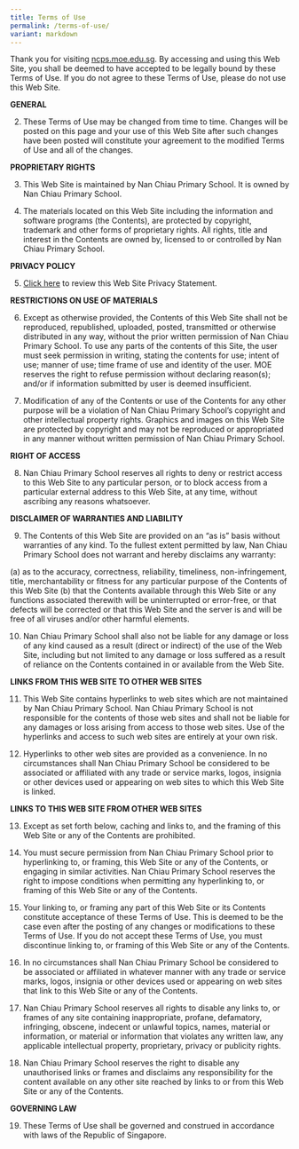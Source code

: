 ```yaml
---
title: Terms of Use
permalink: /terms-of-use/
variant: markdown
---
```

Thank you for visiting [ncps.moe.edu.sg](https://www.ncps.moe.edu.sg/). By accessing and using this Web Site, you shall be deemed to have accepted to be legally bound by these Terms of Use. If you do not agree to these Terms of Use, please do not use this Web Site.

**GENERAL**

2. These Terms of Use may be changed from time to time. Changes will be posted on this page and your use of this Web Site after such changes have been posted will constitute your agreement to the modified Terms of Use and all of the changes.

**PROPRIETARY RIGHTS**

3. This Web Site is maintained by Nan Chiau Primary School. It is owned by Nan Chiau Primary School.

4. The materials located on this Web Site including the information and software programs (the Contents), are protected by copyright, trademark and other forms of proprietary rights. All rights, title and interest in the Contents are owned by, licensed to or controlled by Nan Chiau Primary School.

**PRIVACY POLICY**

5. [Click here](/privacy/) to review this Web Site Privacy Statement.

**RESTRICTIONS ON USE OF MATERIALS**

6. Except as otherwise provided, the Contents of this Web Site shall not be reproduced, republished, uploaded, posted, transmitted or otherwise distributed in any way, without the prior written permission of Nan Chiau Primary School. To use any parts of the contents of this Site, the user must seek permission in writing, stating the contents for use; intent of use; manner of use; time frame of use and identity of the user. MOE reserves the right to refuse permission without declaring reason(s); and/or if information submitted by user is deemed insufficient.

7. Modification of any of the Contents or use of the Contents for any other purpose will be a violation of Nan Chiau Primary School’s copyright and other intellectual property rights. Graphics and images on this Web Site are protected by copyright and may not be reproduced or appropriated in any manner without written permission of Nan Chiau Primary School.

**RIGHT OF ACCESS**

8. Nan Chiau Primary School reserves all rights to deny or restrict access to this Web Site to any particular person, or to block access from a particular external address to this Web Site, at any time, without ascribing any reasons whatsoever.

**DISCLAIMER OF WARRANTIES AND LIABILITY**

9. The Contents of this Web Site are provided on an “as is” basis without warranties of any kind. To the fullest extent permitted by law, Nan Chiau Primary School does not warrant and hereby disclaims any warranty:

(a)  as to the accuracy, correctness, reliability, timeliness, non-infringement, title, merchantability or fitness for any particular purpose of the Contents of this Web Site
(b)  that the Contents available through this Web Site or any functions associated therewith will be uninterrupted or error-free, or that defects will be corrected or that this Web Site and the server is and will be free of all viruses and/or other harmful elements.

10. Nan Chiau Primary School shall also not be liable for any damage or loss of any kind caused as a result (direct or indirect) of the use of the Web Site, including but not limited to any damage or loss suffered as a result of reliance on the Contents contained in or available from the Web Site.

**LINKS FROM THIS WEB SITE TO OTHER WEB SITES**

11. This Web Site contains hyperlinks to web sites which are not maintained by Nan Chiau Primary School. Nan Chiau Primary School is not responsible for the contents of those web sites and shall not be liable for any damages or loss arising from access to those web sites. Use of the hyperlinks and access to such web sites are entirely at your own risk.

12. Hyperlinks to other web sites are provided as a convenience. In no circumstances shall Nan Chiau Primary School be considered to be associated or affiliated with any trade or service marks, logos, insignia or other devices used or appearing on web sites to which this Web Site is linked.

**LINKS TO THIS WEB SITE FROM OTHER WEB SITES**

13. Except as set forth below, caching and links to, and the framing of this Web Site or any of the Contents are prohibited.

14. You must secure permission from Nan Chiau Primary School prior to hyperlinking to, or framing, this Web Site or any of the Contents, or engaging in similar activities. Nan Chiau Primary School reserves the right to impose conditions when permitting any hyperlinking to, or framing of this Web Site or any of the Contents.

15. Your linking to, or framing any part of this Web Site or its Contents constitute acceptance of these Terms of Use. This is deemed to be the case even after the posting of any changes or modifications to these Terms of Use. If you do not accept these Terms of Use, you must discontinue linking to, or framing of this Web Site or any of the Contents.

16. In no circumstances shall Nan Chiau Primary School be considered to be associated or affiliated in whatever manner with any trade or service marks, logos, insignia or other devices used or appearing on web sites that link to this Web Site or any of the Contents.

17. Nan Chiau Primary School reserves all rights to disable any links to, or frames of any site containing inappropriate, profane, defamatory, infringing, obscene, indecent or unlawful topics, names, material or information, or material or information that violates any written law, any applicable intellectual property, proprietary, privacy or publicity rights.

18. Nan Chiau Primary School reserves the right to disable any unauthorised links or frames and disclaims any responsibility for the content available on any other site reached by links to or from this Web Site or any of the Contents.

**GOVERNING LAW**

19. These Terms of Use shall be governed and construed in accordance with laws of the Republic of Singapore.